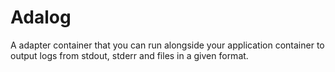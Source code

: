 # Adalog
A adapter container that you can run alongside your application container to output logs from stdout, stderr and files in a given format.
